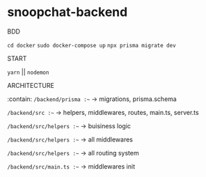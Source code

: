 # snoopchat-backend

BDD

`cd docker`
`sudo docker-compose up`
`npx prisma migrate dev`

START

`yarn` || `nodemon`

ARCHITECTURE

  :contain: 
`/backend/prisma :~` -> migrations, prisma.schema

`/backend/src :~` -> helpers, middlewares, routes, main.ts, server.ts

`/backend/src/helpers :~` -> buisiness logic

`/backend/src/helpers :~` -> all middlewares 

`/backend/src/helpers :~` -> all routing system

`/backend/src/main.ts :~` -> middlewares init
